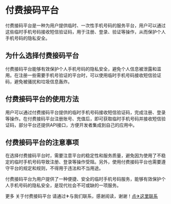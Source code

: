 # 付费接码平台

付费接码平台是一种为用户提供临时、一次性手机号码的服务平台，用户可以通过这些临时手机号码接收短信验证码，用于注册、登录、验证等操作，从而保护个人手机号码的隐私安全。

## 为什么选择付费接码平台

付费接码平台能够有效保护个人手机号码的隐私安全，避免个人信息被泄露和滥用。在注册一些需要手机号验证的平台时，可以使用临时手机号码接收短信验证码，避免被骚扰和垃圾信息轰炸。

## 付费接码平台的使用方法

用户可以通过付费接码平台提供的临时手机号码接收短信验证码，完成注册、登录等操作。在付费接码平台注册账号、充值后，即可获取临时手机号码并接收短信验证码，部分平台还提供API接口，方便开发者集成到自己的应用中。

## 付费接码平台的注意事项

在选择付费接码平台时，需要注意平台的稳定性和服务质量，避免因为使用了不稳定的临时手机号码导致注册、登录等操作受阻。另外，使用付费接码平台也需要遵守平台的规定和规则，不得用于违法和不当用途。

付费接码平台为用户提供了一种便捷、安全的临时手机号码服务，能够有效保护个人手机号码的隐私安全，是现代社会不可或缺的一项服务。

更多 关于付费接码平台 请通过✈与我们联系，感谢阅读，谢谢！[点✈这里联系](https://ws.k02.cc)